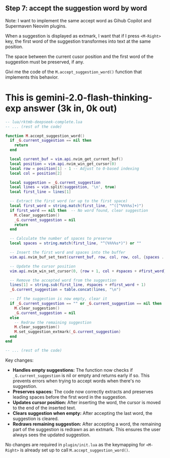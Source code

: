 ## Step 7: accept the suggestion word by word

Note: I want to implement the same accept word as Gihub Copilot and Supermaven Neovim plugins. 

When a suggestion is displayed as extmark, I want that if I press `<M-Right>` key,
the first word of the suggestion transformes into text at the same position.

The space between the current cusor position and the first word of the suggestion must be preserved, if any.

Givi me the code of the `M.accept_suggestion_word()` function that implements this behavior.




# This is gemini-2.0-flash-thinking-exp answer (3k in, 0k out)

```lua
-- lua/rktmb-deepseek-complete.lua
-- ... (rest of the code)

function M.accept_suggestion_word()
  if _G.current_suggestion == nil then
    return
  end

  local current_buf = vim.api.nvim_get_current_buf()
  local position = vim.api.nvim_win_get_cursor(0)
  local row = position[1] - 1 -- Adjust to 0-based indexing
  local col = position[2]

  local suggestion = _G.current_suggestion
  local lines = vim.split(suggestion, '\n', true)
  local first_line = lines[1]

  -- Extract the first word (or up to the first space)
  local first_word = string.match(first_line, "^([^%%%%s]+)")
  if first_word == nil then  -- No word found, clear suggestion
    M.clear_suggestion()
    _G.current_suggestion = nil
    return
  end

  -- Calculate the number of spaces to preserve
  local spaces = string.match(first_line, "^(%%%%s*)") or ""

  -- Insert the first word and spaces into the buffer
  vim.api.nvim_buf_set_text(current_buf, row, col, row, col, {spaces .. first_word})

  -- Update the cursor position
  vim.api.nvim_win_set_cursor(0, {row + 1, col + #spaces + #first_word})

  -- Remove the accepted word from the suggestion
  lines[1] = string.sub(first_line, #spaces + #first_word + 1)
  _G.current_suggestion = table.concat(lines, "\n")

  -- If the suggestion is now empty, clear it
  if _G.current_suggestion == "" or _G.current_suggestion == nil then
    M.clear_suggestion()
    _G.current_suggestion = nil
  else
    -- Redraw the remaining suggestion
    M.clear_suggestion()
    M.set_suggestion_extmark(_G.current_suggestion)
  end
end

-- ... (rest of the code)
```

Key changes:

* **Handles empty suggestions:** The function now checks if `_G.current_suggestion` is nil or empty and returns early if so.  This prevents errors when trying to accept words when there's no suggestion.
* **Preserves spaces:** The code now correctly extracts and preserves leading spaces before the first word in the suggestion.
* **Updates cursor position:** After inserting the word, the cursor is moved to the end of the inserted text.
* **Clears suggestion when empty:**  After accepting the last word, the suggestion is cleared.
* **Redraws remaining suggestion:** After accepting a word, the remaining part of the suggestion is redrawn as an extmark.  This ensures the user always sees the updated suggestion.


No changes are required in `plugin/init.lua` as the keymapping for `<M-Right>` is already set up to call `M.accept_suggestion_word()`.
